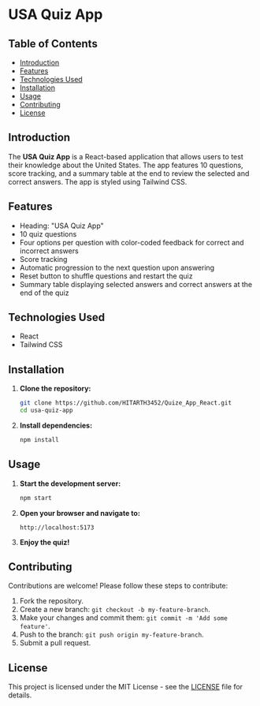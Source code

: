 # USA Quiz App

## Table of Contents

- [Introduction](#introduction)
- [Features](#features)
- [Technologies Used](#technologies-used)
- [Installation](#installation)
- [Usage](#usage)
- [Contributing](#contributing)
- [License](#license)

## Introduction

The **USA Quiz App** is a React-based application that allows users to test their knowledge about the United States. The app features 10 questions, score tracking, and a summary table at the end to review the selected and correct answers. The app is styled using Tailwind CSS.

## Features

- Heading: "USA Quiz App"
- 10 quiz questions
- Four options per question with color-coded feedback for correct and incorrect answers
- Score tracking
- Automatic progression to the next question upon answering
- Reset button to shuffle questions and restart the quiz
- Summary table displaying selected answers and correct answers at the end of the quiz

## Technologies Used

- React
- Tailwind CSS

## Installation

1. **Clone the repository:**

    ```bash
    git clone https://github.com/HITARTH3452/Quize_App_React.git
    cd usa-quiz-app
    ```

2. **Install dependencies:**

    ```bash
    npm install
    ```

## Usage

1. **Start the development server:**

    ```bash
    npm start
    ```

2. **Open your browser and navigate to:**

    ```
    http://localhost:5173
    ```

3. **Enjoy the quiz!**

## Contributing

Contributions are welcome! Please follow these steps to contribute:

1. Fork the repository.
2. Create a new branch: `git checkout -b my-feature-branch`.
3. Make your changes and commit them: `git commit -m 'Add some feature'`.
4. Push to the branch: `git push origin my-feature-branch`.
5. Submit a pull request.

## License

This project is licensed under the MIT License - see the [LICENSE](LICENSE) file for details.
